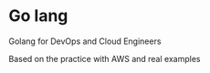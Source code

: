 # Go lang
Golang for DevOps and Cloud Engineers

Based on the practice with AWS and real examples



